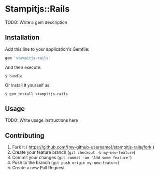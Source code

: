 # Stampitjs::Rails

TODO: Write a gem description

## Installation

Add this line to your application's Gemfile:

```ruby
gem 'stampitjs-rails'
```

And then execute:

    $ bundle

Or install it yourself as:

    $ gem install stampitjs-rails

## Usage

TODO: Write usage instructions here

## Contributing

1. Fork it ( https://github.com/[my-github-username]/stampitjs-rails/fork )
2. Create your feature branch (`git checkout -b my-new-feature`)
3. Commit your changes (`git commit -am 'Add some feature'`)
4. Push to the branch (`git push origin my-new-feature`)
5. Create a new Pull Request
